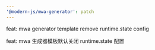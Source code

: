 ```yaml
---
'@modern-js/mwa-generator': patch
---
```


feat: mwa generator template remove runtime.state config

feat: mwa 生成器模板默认关闭 runtime.state 配置
